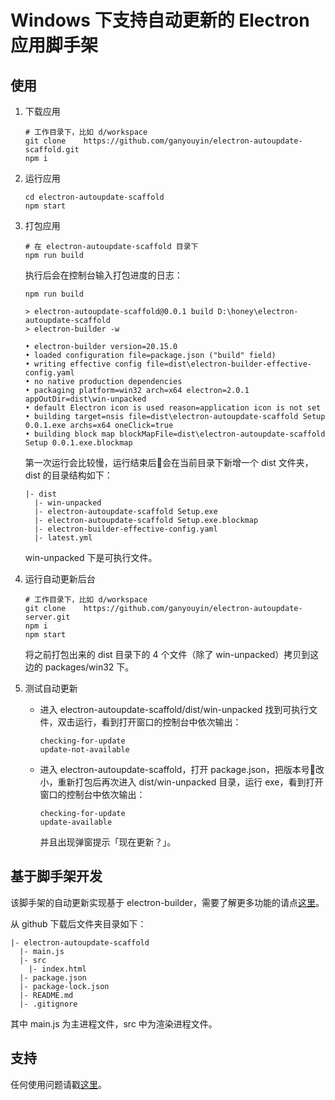 # Windows 下支持自动更新的 Electron 应用脚手架

## 使用

1. 下载应用

	```
	# 工作目录下，比如 d/workspace
	git clone    https://github.com/ganyouyin/electron-autoupdate-scaffold.git
	npm i
	```

2. 运行应用

	```
	cd electron-autoupdate-scaffold
	npm start
	```

3. 打包应用

	```
	# 在 electron-autoupdate-scaffold 目录下
	npm run build
	```

	执行后会在控制台输入打包进度的日志：
	
	```
	npm run build

	> electron-autoupdate-scaffold@0.0.1 build D:\honey\electron-autoupdate-scaffold
	> electron-builder -w

  	• electron-builder version=20.15.0
  	• loaded configuration file=package.json ("build" field)
  	• writing effective config file=dist\electron-builder-effective-config.yaml
  	• no native production dependencies
	• packaging platform=win32 arch=x64 electron=2.0.1 appOutDir=dist\win-unpacked
	• default Electron icon is used reason=application icon is not set
	• building target=nsis file=dist\electron-autoupdate-scaffold Setup 0.0.1.exe archs=x64 oneClick=true
	• building block map blockMapFile=dist\electron-autoupdate-scaffold Setup 0.0.1.exe.blockmap
	```

	第一次运行会比较慢，运行结束后会在当前目录下新增一个 dist 文件夹，dist 的目录结构如下：

	```
	|- dist
	  |- win-unpacked
	  |- electron-autoupdate-scaffold Setup.exe
	  |- electron-autoupdate-scaffold Setup.exe.blockmap
	  |- electron-builder-effective-config.yaml
	  |- latest.yml
	```

	win-unpacked 下是可执行文件。

4. 运行自动更新后台

	```
	# 工作目录下，比如 d/workspace
	git clone    https://github.com/ganyouyin/electron-autoupdate-server.git
	npm i
	npm start
	```

	将之前打包出来的 dist 目录下的 4 个文件（除了 win-unpacked）拷贝到这边的 packages/win32 下。

5. 测试自动更新
	- 进入 electron-autoupdate-scaffold/dist/win-unpacked 找到可执行文件，双击运行，看到打开窗口的控制台中依次输出：

		```
		checking-for-update
		update-not-available
		```

	- 进入 electron-autoupdate-scaffold，打开 package.json，把版本号改小，重新打包后再次进入 dist/win-unpacked 目录，运行 exe，看到打开窗口的控制台中依次输出：

		```
		checking-for-update
		update-available
		```
		并且出现弹窗提示「现在更新？」。

## 基于脚手架开发

该脚手架的自动更新实现基于 electron-builder，需要了解更多功能的请点[这里](https://github.com/electron-userland/electron-builder)。

从 github 下载后文件夹目录如下：

```
|- electron-autoupdate-scaffold
  |- main.js
  |- src
    |- index.html
  |- package.json
  |- package-lock.json
  |- README.md
  |- .gitignore
```

其中 main.js 为主进程文件，src 中为渲染进程文件。

## 支持

任何使用问题请戳[这里](https://github.com/ganyouyin/electron-autoupdate-scaffold/issues)。